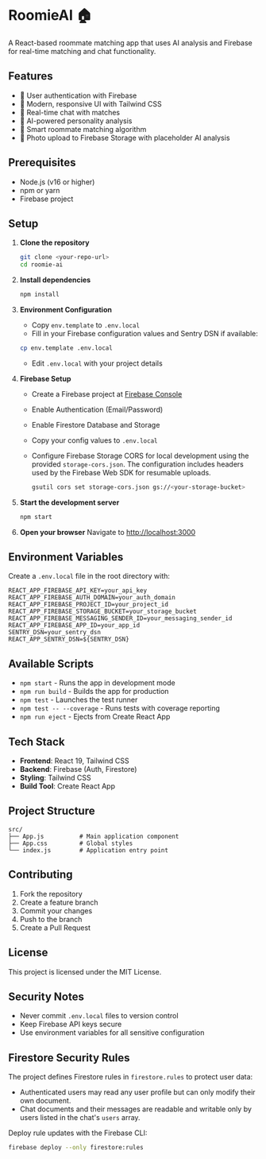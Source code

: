 # RoomieAI 🏠

A React-based roommate matching app that uses AI analysis and Firebase for real-time matching and chat functionality.

## Features

- 🔐 User authentication with Firebase
- 📱 Modern, responsive UI with Tailwind CSS
- 💬 Real-time chat with matches
- 🎯 AI-powered personality analysis
- 👥 Smart roommate matching algorithm
- 📸 Photo upload to Firebase Storage with placeholder AI analysis

## Prerequisites

- Node.js (v16 or higher)
- npm or yarn
- Firebase project

## Setup

1. **Clone the repository**
   ```bash
   git clone <your-repo-url>
   cd roomie-ai
   ```

2. **Install dependencies**
   ```bash
   npm install
   ```

3. **Environment Configuration**
   - Copy `env.template` to `.env.local`
   - Fill in your Firebase configuration values and Sentry DSN if available:
   ```bash
   cp env.template .env.local
   ```
   - Edit `.env.local` with your project details

4. **Firebase Setup**
   - Create a Firebase project at [Firebase Console](https://console.firebase.google.com/)
   - Enable Authentication (Email/Password)
   - Enable Firestore Database and Storage
   - Copy your config values to `.env.local`
   - Configure Firebase Storage CORS for local development using the provided `storage-cors.json`.
     The configuration includes headers used by the Firebase Web SDK for resumable uploads.

     ```bash
     gsutil cors set storage-cors.json gs://<your-storage-bucket>
     ```

5. **Start the development server**
   ```bash
   npm start
   ```

6. **Open your browser**
   Navigate to [http://localhost:3000](http://localhost:3000)

## Environment Variables

Create a `.env.local` file in the root directory with:

```env
REACT_APP_FIREBASE_API_KEY=your_api_key
REACT_APP_FIREBASE_AUTH_DOMAIN=your_auth_domain
REACT_APP_FIREBASE_PROJECT_ID=your_project_id
REACT_APP_FIREBASE_STORAGE_BUCKET=your_storage_bucket
REACT_APP_FIREBASE_MESSAGING_SENDER_ID=your_messaging_sender_id
REACT_APP_FIREBASE_APP_ID=your_app_id
SENTRY_DSN=your_sentry_dsn
REACT_APP_SENTRY_DSN=${SENTRY_DSN}
```

## Available Scripts

- `npm start` - Runs the app in development mode
- `npm run build` - Builds the app for production
- `npm test` - Launches the test runner
- `npm test -- --coverage` - Runs tests with coverage reporting
- `npm run eject` - Ejects from Create React App

## Tech Stack

- **Frontend**: React 19, Tailwind CSS
- **Backend**: Firebase (Auth, Firestore)
- **Styling**: Tailwind CSS
- **Build Tool**: Create React App

## Project Structure

```
src/
├── App.js          # Main application component
├── App.css         # Global styles
└── index.js        # Application entry point
```

## Contributing

1. Fork the repository
2. Create a feature branch
3. Commit your changes
4. Push to the branch
5. Create a Pull Request

## License

This project is licensed under the MIT License.

## Security Notes

- Never commit `.env.local` files to version control
- Keep Firebase API keys secure
- Use environment variables for all sensitive configuration

## Firestore Security Rules

The project defines Firestore rules in `firestore.rules` to protect user data:

- Authenticated users may read any user profile but can only modify their own document.
- Chat documents and their messages are readable and writable only by users listed in the chat's `users` array.

Deploy rule updates with the Firebase CLI:

```bash
firebase deploy --only firestore:rules
```
